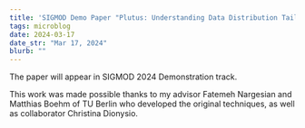 ```yaml
---
title: 'SIGMOD Demo Paper "Plutus: Understanding Data Distribution Tailoring for Machine Learning" has been accepted!'
tags: microblog
date: 2024-03-17
date_str: "Mar 17, 2024"
blurb: ""
---
```


The paper will appear in SIGMOD 2024 Demonstration track. 

This work was made possible thanks to my advisor Fatemeh Nargesian and Matthias Boehm of TU Berlin who developed the original techniques, as well as collaborator Christina Dionysio.
